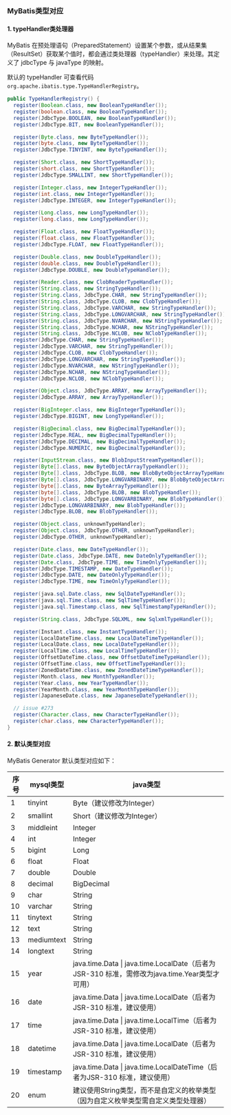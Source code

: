 ### MyBatis类型对应



#### 1. typeHandler类处理器

MyBatis 在预处理语句（PreparedStatement）设置某个参数，或从结果集（ResultSet）获取某个值时，都会通过类处理器（typeHandler）来处理。其定义了 jdbcType 与 javaType 的映射。

默认的 typeHandler 可查看代码 `org.apache.ibatis.type.TypeHandlerRegistry`。

```java
public TypeHandlerRegistry() {
  register(Boolean.class, new BooleanTypeHandler());
  register(boolean.class, new BooleanTypeHandler());
  register(JdbcType.BOOLEAN, new BooleanTypeHandler());
  register(JdbcType.BIT, new BooleanTypeHandler());

  register(Byte.class, new ByteTypeHandler());
  register(byte.class, new ByteTypeHandler());
  register(JdbcType.TINYINT, new ByteTypeHandler());

  register(Short.class, new ShortTypeHandler());
  register(short.class, new ShortTypeHandler());
  register(JdbcType.SMALLINT, new ShortTypeHandler());

  register(Integer.class, new IntegerTypeHandler());
  register(int.class, new IntegerTypeHandler());
  register(JdbcType.INTEGER, new IntegerTypeHandler());

  register(Long.class, new LongTypeHandler());
  register(long.class, new LongTypeHandler());

  register(Float.class, new FloatTypeHandler());
  register(float.class, new FloatTypeHandler());
  register(JdbcType.FLOAT, new FloatTypeHandler());

  register(Double.class, new DoubleTypeHandler());
  register(double.class, new DoubleTypeHandler());
  register(JdbcType.DOUBLE, new DoubleTypeHandler());

  register(Reader.class, new ClobReaderTypeHandler());
  register(String.class, new StringTypeHandler());
  register(String.class, JdbcType.CHAR, new StringTypeHandler());
  register(String.class, JdbcType.CLOB, new ClobTypeHandler());
  register(String.class, JdbcType.VARCHAR, new StringTypeHandler());
  register(String.class, JdbcType.LONGVARCHAR, new StringTypeHandler());
  register(String.class, JdbcType.NVARCHAR, new NStringTypeHandler());
  register(String.class, JdbcType.NCHAR, new NStringTypeHandler());
  register(String.class, JdbcType.NCLOB, new NClobTypeHandler());
  register(JdbcType.CHAR, new StringTypeHandler());
  register(JdbcType.VARCHAR, new StringTypeHandler());
  register(JdbcType.CLOB, new ClobTypeHandler());
  register(JdbcType.LONGVARCHAR, new StringTypeHandler());
  register(JdbcType.NVARCHAR, new NStringTypeHandler());
  register(JdbcType.NCHAR, new NStringTypeHandler());
  register(JdbcType.NCLOB, new NClobTypeHandler());

  register(Object.class, JdbcType.ARRAY, new ArrayTypeHandler());
  register(JdbcType.ARRAY, new ArrayTypeHandler());

  register(BigInteger.class, new BigIntegerTypeHandler());
  register(JdbcType.BIGINT, new LongTypeHandler());

  register(BigDecimal.class, new BigDecimalTypeHandler());
  register(JdbcType.REAL, new BigDecimalTypeHandler());
  register(JdbcType.DECIMAL, new BigDecimalTypeHandler());
  register(JdbcType.NUMERIC, new BigDecimalTypeHandler());

  register(InputStream.class, new BlobInputStreamTypeHandler());
  register(Byte[].class, new ByteObjectArrayTypeHandler());
  register(Byte[].class, JdbcType.BLOB, new BlobByteObjectArrayTypeHandler());
  register(Byte[].class, JdbcType.LONGVARBINARY, new BlobByteObjectArrayTypeHandler());
  register(byte[].class, new ByteArrayTypeHandler());
  register(byte[].class, JdbcType.BLOB, new BlobTypeHandler());
  register(byte[].class, JdbcType.LONGVARBINARY, new BlobTypeHandler());
  register(JdbcType.LONGVARBINARY, new BlobTypeHandler());
  register(JdbcType.BLOB, new BlobTypeHandler());

  register(Object.class, unknownTypeHandler);
  register(Object.class, JdbcType.OTHER, unknownTypeHandler);
  register(JdbcType.OTHER, unknownTypeHandler);

  register(Date.class, new DateTypeHandler());
  register(Date.class, JdbcType.DATE, new DateOnlyTypeHandler());
  register(Date.class, JdbcType.TIME, new TimeOnlyTypeHandler());
  register(JdbcType.TIMESTAMP, new DateTypeHandler());
  register(JdbcType.DATE, new DateOnlyTypeHandler());
  register(JdbcType.TIME, new TimeOnlyTypeHandler());

  register(java.sql.Date.class, new SqlDateTypeHandler());
  register(java.sql.Time.class, new SqlTimeTypeHandler());
  register(java.sql.Timestamp.class, new SqlTimestampTypeHandler());

  register(String.class, JdbcType.SQLXML, new SqlxmlTypeHandler());

  register(Instant.class, new InstantTypeHandler());
  register(LocalDateTime.class, new LocalDateTimeTypeHandler());
  register(LocalDate.class, new LocalDateTypeHandler());
  register(LocalTime.class, new LocalTimeTypeHandler());
  register(OffsetDateTime.class, new OffsetDateTimeTypeHandler());
  register(OffsetTime.class, new OffsetTimeTypeHandler());
  register(ZonedDateTime.class, new ZonedDateTimeTypeHandler());
  register(Month.class, new MonthTypeHandler());
  register(Year.class, new YearTypeHandler());
  register(YearMonth.class, new YearMonthTypeHandler());
  register(JapaneseDate.class, new JapaneseDateTypeHandler());

  // issue #273
  register(Character.class, new CharacterTypeHandler());
  register(char.class, new CharacterTypeHandler());
}
```



#### 2. 默认类型对应

MyBatis Generator 默认类型对应如下：

| 序号 | mysql类型  | java类型                                                     |
| ---- | ---------- | ------------------------------------------------------------ |
| 1    | tinyint    | Byte（建议修改为Integer）                                    |
| 2    | smallint   | Short（建议修改为Integer）                                   |
| 3    | middleint  | Integer                                                      |
| 4    | int        | Integer                                                      |
| 5    | bigint     | Long                                                         |
| 6    | float      | Float                                                        |
| 7    | double     | Double                                                       |
| 8    | decimal    | BigDecimal                                                   |
| 9    | char       | String                                                       |
| 10   | varchar    | String                                                       |
| 11   | tinytext   | String                                                       |
| 12   | text       | String                                                       |
| 13   | mediumtext | String                                                       |
| 14   | longtext   | String                                                       |
| 15   | year       | java.time.Data \| java.time.LocalDate（后者为JSR-310 标准，需修改为java.time.Year类型才可用） |
| 16   | date       | java.time.Data \| java.time.LocalDate（后者为JSR-310 标准，建议使用） |
| 17   | time       | java.time.Data \| java.time.LocalTime（后者为JSR-310 标准，建议使用） |
| 18   | datetime   | java.time.Data \| java.time.LocalDate（后者为JSR-310 标准，建议使用） |
| 19   | timestamp  | java.time.Data \| java.time.LocalDateTime（后者为JSR-310 标准，建议使用） |
| 20   | enum       | 建议使用String类型，而不是自定义的枚举类型（因为自定义枚举类型需自定义类型处理器） |

